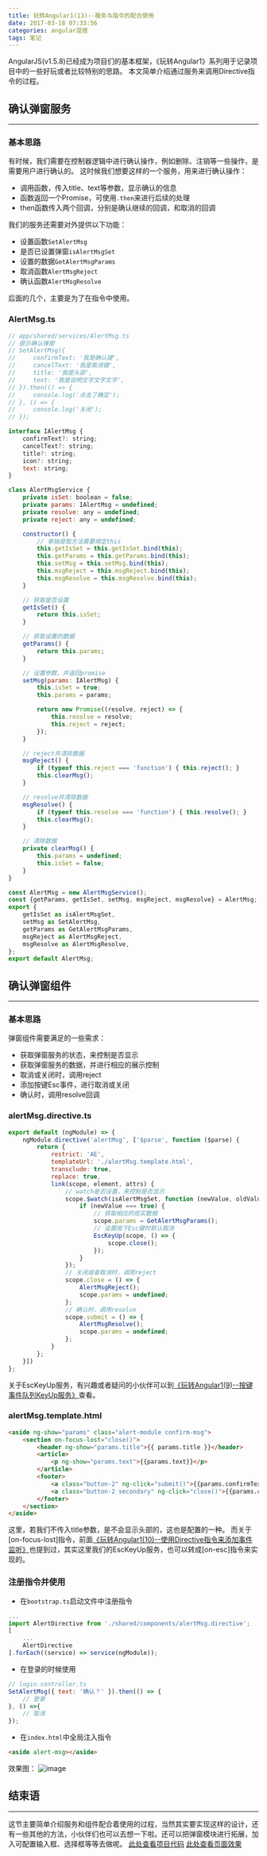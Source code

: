 ```yaml
---
title: 玩转Angular1(13)--服务与指令的配合使用
date: 2017-03-18 07:33:56
categories: angular混搭
tags: 笔记
---
```

AngularJS(v1.5.8)已经成为项目们的基本框架，《玩转Angular1》系列用于记录项目中的一些好玩或者比较特别的思路。
本文简单介绍通过服务来调用Directive指令的过程。
<!--more-->
## 确认弹窗服务
-----
### 基本思路
有时候，我们需要在控制器逻辑中进行确认操作，例如删除、注销等一些操作，是需要用户进行确认的。
这时候我们想要这样的一个服务，用来进行确认操作：
- 调用函数，传入title、text等参数，显示确认的信息
- 函数返回一个Promise，可使用`.then`来进行后续的处理
- then函数传入两个回调，分别是确认继续的回调，和取消的回调

我们的服务还需要对外提供以下功能：
- 设置函数`SetAlertMsg`
- 是否已设置弹窗`isAlertMsgSet`
- 设置的数据`GetAlertMsgParams`
- 取消函数`AlertMsgReject`
- 确认函数`AlertMsgResolve`

后面的几个，主要是为了在指令中使用。

### AlertMsg.ts
``` javascript
// app/shared/services/AlertMsg.ts
// 提示确认弹窗
// SetAlertMsg({
//     confirmText: '我是确认键',
//     cancelText: '我是取消键',
//     title: '我是头部',
//     text: '我是说明文字文字文字',
// }).then(() => {
//     console.log('点击了确定');
// }, () => {
//     console.log('关闭');
// });

interface IAlertMsg {
    confirmText?: string;
    cancelText?: string;
    title?: string;
    icon?: string;
    text: string;
}

class AlertMsgService {
    private isSet: boolean = false;
    private params: IAlertMsg = undefined;
    private resolve: any = undefined;
    private reject: any = undefined;

    constructor() {
        // 单独提取方法需要绑定this
        this.getIsSet = this.getIsSet.bind(this);
        this.getParams = this.getParams.bind(this);
        this.setMsg = this.setMsg.bind(this);
        this.msgReject = this.msgReject.bind(this);
        this.msgResolve = this.msgResolve.bind(this);
    }

    // 获取是否设置
    getIsSet() {
        return this.isSet;
    }

    // 获取设置的数据
    getParams() {
        return this.params;
    }

    // 设置参数，并返回promise
    setMsg(params: IAlertMsg) {
        this.isSet = true;
        this.params = params;

        return new Promise((resolve, reject) => {
            this.resolve = resolve;
            this.reject = reject;
        });
    }

    // reject并清除数据
    msgReject() {
        if (typeof this.reject === 'function') { this.reject(); }
        this.clearMsg();
    }

    // resolve并清除数据
    msgResolve() {
        if (typeof this.resolve === 'function') { this.resolve(); }
        this.clearMsg();
    }

    // 清除数据
    private clearMsg() {
        this.params = undefined;
        this.isSet = false;
    }
}

const AlertMsg = new AlertMsgService();
const {getParams, getIsSet, setMsg, msgReject, msgResolve} = AlertMsg;
export {
    getIsSet as isAlertMsgSet,
    setMsg as SetAlertMsg,
    getParams as GetAlertMsgParams,
    msgReject as AlertMsgReject,
    msgResolve as AlertMsgResolve,
};
export default AlertMsg;
```

## 确认弹窗组件
---
### 基本思路
弹窗组件需要满足的一些需求：
- 获取弹窗服务的状态，来控制是否显示
- 获取弹窗服务的数据，并进行相应的展示控制
- 取消或关闭时，调用reject
- 添加按键Esc事件，进行取消或关闭
- 确认时，调用resolve回调


### alertMsg.directive.ts
``` javascript
export default (ngModule) => {
    ngModule.directive('alertMsg', ['$parse', function ($parse) {
        return {
            restrict: 'AE',
            templateUrl: './alertMsg.template.html',
            transclude: true,
            replace: true,
            link(scope, element, attrs) {
                // watch是否设置，来控制是否显示
                scope.$watch(isAlertMsgSet, function (newValue, oldValue) {
                    if (newValue === true) {
                        // 获取相应的现实数据
                        scope.params = GetAlertMsgParams();
                        // 设置按下Esc键时默认取消
                        EscKeyUp(scope, () => {
                            scope.close();
                        });
                    }
                });
                // 关闭或者取消时，调用reject
                scope.close = () => {
                    AlertMsgReject();
                    scope.params = undefined;
                };
                // 确认时，调用resolve
                scope.submit = () => {
                    AlertMsgResolve();
                    scope.params = undefined;
                };
            }
        };
    }])
};
```

关于EscKeyUp服务，有兴趣或者疑问的小伙伴可以到[《玩转Angular1(9)--按键事件队列KeyUp服务》](https://godbasin.github.io/2017/03/05/angular-free-9-event-callback-queue/)查看。

### alertMsg.template.html
``` html
<aside ng-show="params" class="alert-module confirm-msg">
    <section on-focus-lost="close()">
        <header ng-show="params.title">{{ params.title }}</header>
        <article>
            <p ng-show="params.text">{{params.text}}</p>
        </article>
        <footer>
            <a class="button-2" ng-click="submit()">{{params.confirmText || '确定'}}</a>
            <a class="button-2 secondary" ng-click="close()">{{params.cancelText || '取消'}}</a>
        </footer>
    </section>
</aside>
```

这里，若我们不传入title参数，是不会显示头部的，这也是配置的一种。
而关于[on-focus-lost]指令，前面[《玩转Angular1(10)--使用Directive指令来添加事件监听》](https://godbasin.github.io/2017/03/10/angular-free-10-directive-to-add-event-listener/)也提到过，其实这里我们的EscKeyUp服务，也可以转成[on-esc]指令来实现的。

### 注册指令并使用
- 在`bootstrap.ts`启动文件中注册指令

``` javascript
...
import AlertDirective from './shared/components/alertMsg.directive';
[
    ...
    AlertDirective
].forEach((service) => service(ngModule));
```

- 在登录的时候使用

``` javascript
// login.controller.ts
SetAlertMsg({ text: '确认？' }).then(() => {
    // 登录
}, () =>{
    // 取消
});
```

- 在`index.html`中全局注入指令

``` html
<aside alert-msg></aside>
```

效果图：
![image](http://o905ne85q.bkt.clouddn.com/1485230275%281%29.png)

## 结束语
---
这节主要简单介绍服务和组件配合着使用的过程，当然其实要实现这样的设计，还有一些其他的方法，小伙伴们也可以去想一下啦。还可以把弹窗模块进行拓展，加入可配置输入框、选择框等等去做呢。
[此处查看项目代码](https://github.com/godbasin/godbasin.github.io/tree/blog-codes/angular-free/13-service-work-with-directive)
[此处查看页面效果](http://ok2o5vt7c.bkt.clouddn.com/angular-free-13-service-work-with-directive/index.html)
